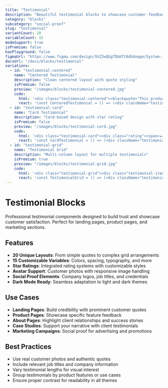 ```yaml
---
title: "Testimonial"
description: "Beautiful testimonial blocks to showcase customer feedback"
category: "blocks"
subcategory: "social-proof"
slug: "testimonial"
variantCount: 20
variableCount: 15
modeSupport: true
isPremium: false
hasPlayground: false
figmaUrl: "https://www.figma.com/design/ShZ3wQGgTDbKft8dG4oqqe/System-16"
docsUrl: "/docs/blocks/testimonial"
variations:
  - id: "testimonial-centered"
    name: "Centered Testimonial"
    description: "Clean centered layout with quote styling"
    isPremium: false
    preview: "/images/blocks/testimonial-centered.jpg"
    code:
      html: '<div class="testimonial-centered"><blockquote>"This product completely transformed our workflow. The team loves using it every day."</blockquote><div class="author"><img src="avatar.jpg" alt="Sarah Johnson"><div><strong>Sarah Johnson</strong><span>Product Manager at TechCorp</span></div></div></div>'
      react: 'const CenteredTestimonial = () => (<div className="testimonial-centered"><blockquote>"This product completely transformed our workflow."</blockquote><div className="author"><img src="avatar.jpg" alt="Sarah Johnson" /><div><strong>Sarah Johnson</strong><span>Product Manager at TechCorp</span></div></div></div>)'
  - id: "testimonial-card"  
    name: "Card Testimonial"
    description: "Card-based design with star rating"
    isPremium: false
    preview: "/images/blocks/testimonial-card.jpg"
    code:
      html: '<div class="testimonial-card"><div class="rating"><span>★★★★★</span></div><p>"Exceptional customer service and amazing product quality. Highly recommend to anyone looking for a reliable solution."</p><div class="author"><img src="avatar2.jpg" alt="Michael Chen"><div><strong>Michael Chen</strong><span>CEO, StartupXYZ</span></div></div></div>'
      react: 'const CardTestimonial = () => (<div className="testimonial-card"><div className="rating"><span>★★★★★</span></div><p>"Exceptional customer service and amazing product quality."</p><div className="author"><img src="avatar2.jpg" alt="Michael Chen" /><div><strong>Michael Chen</strong><span>CEO, StartupXYZ</span></div></div></div>)'
  - id: "testimonial-grid"
    name: "Testimonial Grid"
    description: "Multi-column layout for multiple testimonials"
    isPremium: true
    preview: "/images/blocks/testimonial-grid.jpg"
    code:
      html: '<div class="testimonial-grid"><div class="testimonial-item"><p>"Game-changing platform for our business."</p><div class="author"><strong>Alex Rivera</strong><span>Marketing Director</span></div></div><div class="testimonial-item"><p>"Best investment we made this year."</p><div class="author"><strong>Emma Thompson</strong><span>Founder, GrowthLab</span></div></div></div>'
      react: 'const TestimonialGrid = () => (<div className="testimonial-grid"><div className="testimonial-item"><p>"Game-changing platform for our business."</p><div className="author"><strong>Alex Rivera</strong><span>Marketing Director</span></div></div></div>)'
---
```


# Testimonial Blocks

Professional testimonial components designed to build trust and showcase customer satisfaction. Perfect for landing pages, product pages, and marketing sections.

## Features

- **20 Unique Layouts**: From simple quotes to complex grid arrangements
- **15 Customizable Variables**: Colors, spacing, typography, and more
- **Star Ratings**: Integrated rating systems with customizable styles
- **Avatar Support**: Customer photos with responsive image handling
- **Social Proof Elements**: Company logos, job titles, and credentials
- **Dark Mode Ready**: Seamless adaptation to light and dark themes

## Use Cases

- **Landing Pages**: Build credibility with prominent customer quotes
- **Product Pages**: Showcase specific feature feedback
- **About Pages**: Highlight client relationships and success stories
- **Case Studies**: Support your narrative with client testimonials
- **Marketing Campaigns**: Social proof for advertising and promotions

## Best Practices

- Use real customer photos and authentic quotes
- Include relevant job titles and company information
- Vary testimonial lengths for visual interest
- Group testimonials by product features or use cases
- Ensure proper contrast for readability in all themes